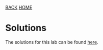 [BACK](/topics/topic06/lab06/07.html) [HOME](/index.html)

# Solutions

The solutions for this lab can be found [here](archives/lab06_solutions.zip).
